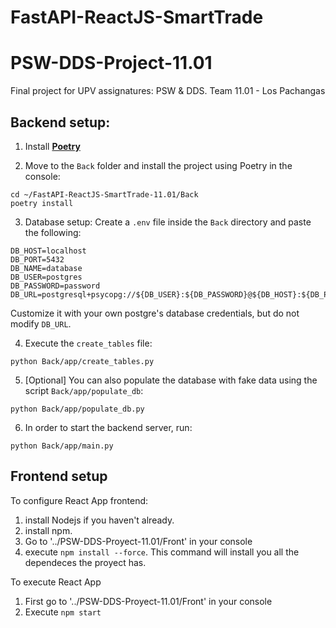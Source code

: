 # FastAPI-ReactJS-SmartTrade
# PSW-DDS-Project-11.01

Final project for UPV assignatures: PSW & DDS. 
Team 11.01 - Los Pachangas

## Backend setup:

1. Install **[Poetry](https://python-poetry.org/docs/#installation)**

2. Move to the `Back` folder and install the project using Poetry in the console:
```
cd ~/FastAPI-ReactJS-SmartTrade-11.01/Back
poetry install
```
3. Database setup:
Create a `.env` file inside the `Back` directory and paste the following:
```
DB_HOST=localhost
DB_PORT=5432
DB_NAME=database
DB_USER=postgres
DB_PASSWORD=password
DB_URL=postgresql+psycopg://${DB_USER}:${DB_PASSWORD}@${DB_HOST}:${DB_PORT}/${DB_NAME}
```
Customize it with your own postgre's database credentials, but do not modify `DB_URL`.

4. Execute the `create_tables` file:
```
python Back/app/create_tables.py
```

5. [Optional] You can also populate the database with fake data using the script `Back/app/populate_db`:
```
python Back/app/populate_db.py
```

6. In order to start the backend server, run:
```
python Back/app/main.py
```

## Frontend setup

To configure React App frontend:
1. install Nodejs if you haven't already.
2. install npm.
3. Go to '../PSW-DDS-Proyect-11.01/Front' in your console
4. execute ```npm install --force```. This command will install you all the dependeces the proyect has.

To execute React App
1. First go to '../PSW-DDS-Proyect-11.01/Front' in your console
2. Execute ```npm start```
